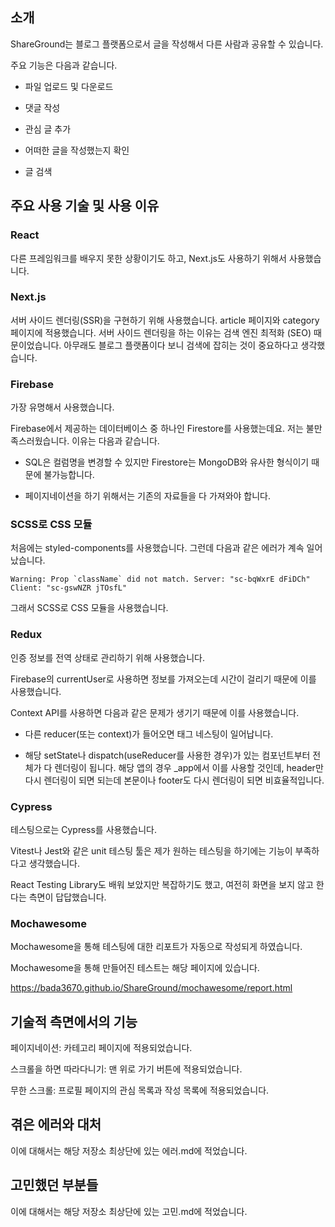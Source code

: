 ## 소개

ShareGround는 블로그 플랫폼으로서 글을 작성해서 다른 사람과 공유할 수 있습니다.

주요 기능은 다음과 같습니다.

- 파일 업로드 및 다운로드

- 댓글 작성

- 관심 글 추가

- 어떠한 글을 작성했는지 확인

- 글 검색

## 주요 사용 기술 및 사용 이유

### React

다른 프레임워크를 배우지 못한 상황이기도 하고, Next.js도 사용하기 위해서 사용했습니다.

### Next.js

서버 사이드 렌더링(SSR)을 구현하기 위해 사용했습니다. article 페이지와 category 페이지에 적용했습니다. 서버 사이드 렌더링을 하는 이유는 검색 엔진 최적화 (SEO) 때문이었습니다. 아무래도 블로그 플랫폼이다 보니 검색에 잡히는 것이 중요하다고 생각했습니다.

### Firebase

가장 유명해서 사용했습니다.

Firebase에서 제공하는 데이터베이스 중 하나인 Firestore를 사용했는데요. 저는 불만족스러웠습니다. 이유는 다음과 같습니다.

- SQL은 컬럼명을 변경할 수 있지만 Firestore는 MongoDB와 유사한 형식이기 때문에 불가능합니다.

- 페이지네이션을 하기 위해서는 기존의 자료들을 다 가져와야 합니다.

### SCSS로 CSS 모듈

처음에는 styled-components를 사용했습니다. 그런데 다음과 같은 에러가 계속 일어났습니다.

```
Warning: Prop `className` did not match. Server: "sc-bqWxrE dFiDCh" Client: "sc-gswNZR jTOsfL"
```

그래서 SCSS로 CSS 모듈을 사용했습니다.

### Redux

인증 정보를 전역 상태로 관리하기 위해 사용했습니다.

Firebase의 currentUser로 사용하면 정보를 가져오는데 시간이 걸리기 때문에 이를 사용했습니다.

Context API를 사용하면 다음과 같은 문제가 생기기 때문에 이를 사용했습니다.

- 다른 reducer(또는 context)가 들어오면 태그 네스팅이 일어납니다.

- 해당 setState나 dispatch(useReducer를 사용한 경우)가 있는 컴포넌트부터 전체가 다 렌더링이 됩니다. 해당 앱의 경우 \_app에서 이를 사용할 것인데, header만 다시 렌더링이 되면 되는데 본문이나 footer도 다시 렌더링이 되면 비효율적입니다.

### Cypress

테스팅으로는 Cypress를 사용했습니다.

Vitest나 Jest와 같은 unit 테스팅 툴은 제가 원하는 테스팅을 하기에는 기능이 부족하다고 생각했습니다.

React Testing Library도 배워 보았지만 복잡하기도 했고, 여전히 화면을 보지 않고 한다는 측면이 답답했습니다.

### Mochawesome

Mochawesome을 통해 테스팅에 대한 리포트가 자동으로 작성되게 하였습니다.

Mochawesome을 통해 만들어진 테스트는 해당 페이지에 있습니다.

https://bada3670.github.io/ShareGround/mochawesome/report.html

## 기술적 측면에서의 기능

페이지네이션: 카테고리 페이지에 적용되었습니다.

스크롤을 하면 따라다니기: 맨 위로 가기 버튼에 적용되었습니다.

무한 스크롤: 프로필 페이지의 관심 목록과 작성 목록에 적용되었습니다.

## 겪은 에러와 대처

이에 대해서는 해당 저장소 최상단에 있는 에러.md에 적었습니다.

## 고민했던 부분들

이에 대해서는 해당 저장소 최상단에 있는 고민.md에 적었습니다.
